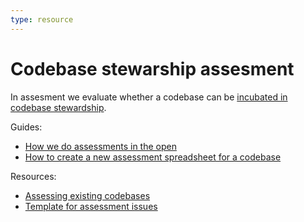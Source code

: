 ```yaml
---
type: resource
---
```


# Codebase stewarship assesment

In assesment we evaluate whether a codebase can be [incubated in codebase stewardship](../codebase-stewardship/lifecycle.md).

Guides:

* [How we do assessments in the open](open-assessment.md)
* [How to create a new assessment spreadsheet for a codebase](create-assessment-spreadsheet.md)

Resources:

* [Assessing existing codebases](criteria-for-codebase-stewardship.md)
* [Template for assessment issues](assessment-issue-template.md)